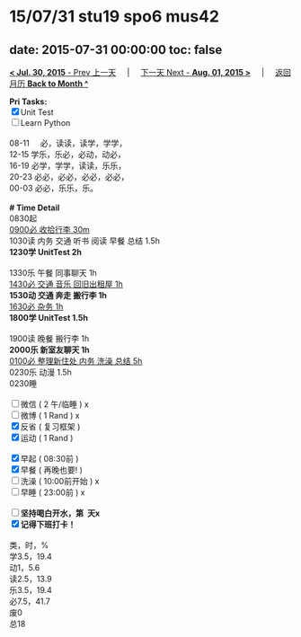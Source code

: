 # 15/07/31 stu19 spo6 mus42

date: 2015-07-31 00:00:00
toc: false
---
[**< Jul. 30, 2015** - Prev 上一天](/lifelogs/2015/07/d30.md) &nbsp; &nbsp; | &nbsp; &nbsp; [下一天 Next - **Aug. 01, 2015 >**](/lifelogs/2015/08/d01.md) &nbsp; &nbsp; |  &nbsp; &nbsp; [返回月历 **Back to Month ^**](/lifelogs/2015/07/index.md)
<br/><div><strong>Pri Tasks:</strong></div><div><input checked="true" type="checkbox"/>Unit Test</div><div><input type="checkbox"/>Learn Python</div><div><br clear="none"/></div><div>08-11     必，读读，读学，学学，</div><div>12-15 学乐，乐必，必动，动必，</div><div>16-19 必学，学学，读读，乐乐，<br clear="none"/>20-23 必必，必必，必必，必必，</div><div>00-03 必必，乐乐，乐。</div><div><br/></div><div><b># Time Detail</b></div><div>0830起</div><div><u>0900必 收拾行李 30m</u></div><div>1030读 内务 交通 听书 阅读 早餐 总结 1.5h</div><div><strong>1230学 UnitTest 2h</strong></div><div><br clear="none"/></div><div>1330乐 午餐 同事聊天 1h</div><div><u>1430必 交通 音乐 回旧出租屋 1h</u></div><div><b>1530动 交通 奔走 搬行李 1h</b></div><div><u>1630必 杂务 1h</u></div><div><strong>1800学 UnitTest 1.5h</strong></div><div><br clear="none"/></div><div>1900读 晚餐 搬行李 1h</div><div><strong>2000乐 新室友聊天 1h</strong></div><div><u>0100必 整理新住处 内务 洗澡 总结 5h</u></div><div>0230乐 动漫 1.5h</div><div>0230睡</div><div><br/></div><div><input type="checkbox"/>微信 ( 2 午/临睡 ) x</div><div><input type="checkbox"/>微博 ( 1 Rand ) x</div><div><input checked="true" type="checkbox"/>反省 ( 复习框架 ) </div><div><input checked="true" type="checkbox"/>运动 ( 1 Rand ) </div><div><br/></div><div><input checked="true" type="checkbox"/>早起 ( 08:30前 ) </div><div><input checked="true" type="checkbox"/>早餐 ( 再晚也要! ) </div><div><input type="checkbox"/>洗澡 ( 10:00前开始 ) x<br/></div><div><input type="checkbox"/>早睡 ( 23:00前 ) x</div><div><b><br/></b></div><div><b><input type="checkbox"/>坚持喝白开水，第  天x</b></div><div><b><input checked="true" type="checkbox"/></b><b>记得</b><b>下班打卡！</b></div><div><br clear="none"/></div><div>类，时，%<br clear="none"/>学3.5，19.4<br clear="none"/>动1，5.6<br clear="none"/>读2.5，13.9<br clear="none"/>乐3.5，19.4<br clear="none"/>必7.5，41.7<br clear="none"/>废0<br clear="none"/>总18</div>
